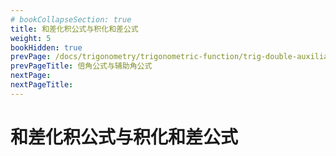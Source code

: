 ```yaml
---
# bookCollapseSection: true
title: 和差化积公式与积化和差公式
weight: 5
bookHidden: true
prevPage: /docs/trigonometry/trigonometric-function/trig-double-auxiliary
prevPageTitle: 倍角公式与辅助角公式
nextPage: 
nextPageTitle: 
---
```


# 和差化积公式与积化和差公式

